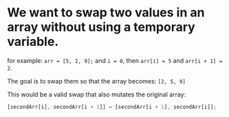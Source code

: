# We want to swap two values in an array without using a temporary variable.

for example:
`arr = [5, 2, 9];`
and `i = 0`, then `arr[i] = 5` and `arr[i + 1] = 2`.

The goal is to swap them so that the array becomes:
`[2, 5, 9]`

This would be a valid swap that also mutates the original array:

```js
[secondArr[i], secondArr[i + 1]] = [secondArr[i + 1], secondArr[i]];
```
